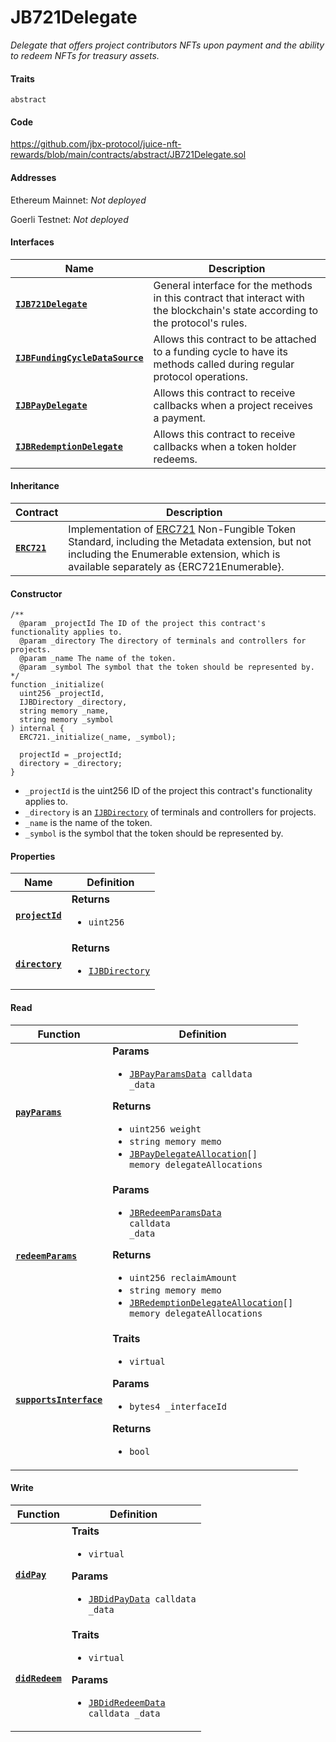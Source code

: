# JB721Delegate

*Delegate that offers project contributors NFTs upon payment and the ability to redeem NFTs for treasury assets.*

#### Traits

`abstract`

#### Code

https://github.com/jbx-protocol/juice-nft-rewards/blob/main/contracts/abstract/JB721Delegate.sol

#### Addresses

Ethereum Mainnet: *Not deployed*

Goerli Testnet: *Not deployed*

#### Interfaces

|Name|Description|
|-|-|
|[**`IJB721Delegate`**](/dev/api/interfaces/ijb721delegate)|General interface for the methods in this contract that interact with the blockchain's state according to the protocol's rules.|
|[**`IJBFundingCycleDataSource`**](/dev/api/interfaces/ijbfundingcyclestore/)|Allows this contract to be attached to a funding cycle to have its methods called during regular protocol operations.|
|[**`IJBPayDelegate`**](/dev/api/interfaces/ijbpaydelegate/)|Allows this contract to receive callbacks when a project receives a payment.|
|[**`IJBRedemptionDelegate`**](/dev/api/interfaces/ijbredemptiondelegate)|Allows this contract to receive callbacks when a token holder redeems.|

#### Inheritance

|Contract|Description|
|-|-|
|[**`ERC721`**](/dev/api/contracts/or-delegates/or-abstract/erc721/)|Implementation of [ERC721](https://eips.ethereum.org/EIPS/eip-721) Non-Fungible Token Standard, including the Metadata extension, but not including the Enumerable extension, which is available separately as {ERC721Enumerable}.|

#### Constructor

```
/**
  @param _projectId The ID of the project this contract's functionality applies to.
  @param _directory The directory of terminals and controllers for projects.
  @param _name The name of the token.
  @param _symbol The symbol that the token should be represented by.
*/
function _initialize(
  uint256 _projectId,
  IJBDirectory _directory,
  string memory _name,
  string memory _symbol
) internal {
  ERC721._initialize(_name, _symbol);

  projectId = _projectId;
  directory = _directory;
}
```

 - `_projectId` is the uint256 ID of the project this contract's functionality applies to.
 - `_directory` is an [`IJBDirectory`](/dev/api/interfaces/ijbdirectory/) of terminals and controllers for projects.
 - `_name` is the name of the token.
 - `_symbol` is the symbol that the token should be represented by.

#### Properties

|Name|Definition|
|-|-|
|[**`projectId`**](.)|**Returns**<ul><li>`uint256`</li></ul>|
|[**`directory`**](.)|**Returns**<ul><li>[`IJBDirectory`](/dev/api/interfaces/ijbdirectory/)</li></ul>|

#### Read

|Function|Definition|
|-|-|
|[**`payParams`**](.)|**Params**<ul><li><code>[JBPayParamsData](/api/data-structures/jbpayparamsdata) calldata _data</code></li></ul>**Returns**<ul><li>`uint256 weight`</li><li>`string memory memo`</li><li><code>[JBPayDelegateAllocation](/dev/api/data-structures/jbpaydelegateallocation)[] memory delegateAllocations</code></li></ul>|
|[**`redeemParams`**](.)|**Params**<ul><li><code>[JBRedeemParamsData](/dev/api/data-structures/jbredeemparamsdata) calldata _data</code></li></ul>**Returns**<ul><li>`uint256 reclaimAmount`</li><li>`string memory memo`</li><li><code>[JBRedemptionDelegateAllocation](/dev/api/data-structures/jbredemptiondelegateallocation)[] memory delegateAllocations</code></li></ul>|
|[**`supportsInterface`**](.)|**Traits**<ul><li>`virtual`</li></ul>**Params**<ul><li>`bytes4 _interfaceId`</li></ul>**Returns**<ul><li>`bool`</li></ul>|

#### Write

|Function|Definition|
|-|-|
|[**`didPay`**](.)|**Traits**<ul><li>`virtual`</li></ul>**Params**<ul><li><code>[JBDidPayData](/dev/api/data-structures/jbdidpaydata) calldata _data</code></li></ul>|
|[**`didRedeem`**](.)|**Traits**<ul><li>`virtual`</li></ul>**Params**<ul><li><code>[JBDidRedeemData](/dev/api/data-structures/jbdidredeemdata) calldata _data</code></li></ul>|